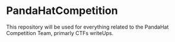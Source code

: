 # PandaHatCompetition
This repository will be used for everything related to the PandaHat Competition Team, primarly CTFs writeUps.
